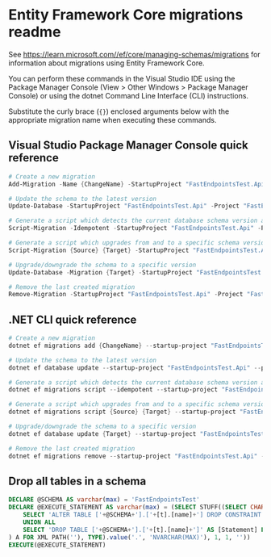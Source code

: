 # Entity Framework Core migrations readme

See <https://learn.microsoft.com//ef/core/managing-schemas/migrations> for information about migrations using Entity Framework Core.

You can perform these commands in the Visual Studio IDE using the Package Manager Console (View > Other Windows > Package Manager Console) or using the dotnet Command Line Interface (CLI) instructions.

Substitute the curly brace (`{}`) enclosed arguments below with the appropriate migration name when executing these commands.

## Visual Studio Package Manager Console quick reference

```powershell
# Create a new migration
Add-Migration -Name {ChangeName} -StartupProject "FastEndpointsTest.Api" -Project "FastEndpointsTest.Infrastructure"

# Update the schema to the latest version
Update-Database -StartupProject "FastEndpointsTest.Api" -Project "FastEndpointsTest.Infrastructure"

# Generate a script which detects the current database schema version and updates it to the latest
Script-Migration -Idempotent -StartupProject "FastEndpointsTest.Api" -Project "FastEndpointsTest.Infrastructure"

# Generate a script which upgrades from and to a specific schema version
Script-Migration {Source} {Target} -StartupProject "FastEndpointsTest.Api" -Project "FastEndpointsTest.Infrastructure"

# Upgrade/downgrade the schema to a specific version
Update-Database -Migration {Target} -StartupProject "FastEndpointsTest.Api" -Project "FastEndpointsTest.Infrastructure"

# Remove the last created migration
Remove-Migration -StartupProject "FastEndpointsTest.Api" -Project "FastEndpointsTest.Infrastructure"
```

## .NET CLI quick reference

```powershell
# Create a new migration
dotnet ef migrations add {ChangeName} --startup-project "FastEndpointsTest.Api" --project "FastEndpointsTest.Infrastructure"

# Update the schema to the latest version
dotnet ef database update --startup-project "FastEndpointsTest.Api" --project "FastEndpointsTest.Infrastructure"

# Generate a script which detects the current database schema version and updates it to the latest
dotnet ef migrations script --idempotent --startup-project "FastEndpointsTest.Api" --project "FastEndpointsTest.Infrastructure"

# Generate a script which upgrades from and to a specific schema version
dotnet ef migrations script {Source} {Target} --startup-project "FastEndpointsTest.Api" --project "FastEndpointsTest.Infrastructure"

# Upgrade/downgrade the schema to a specific version
dotnet ef database update {Target} --startup-project "FastEndpointsTest.Api" --project "FastEndpointsTest.Infrastructure"

# Remove the last created migration
dotnet ef migrations remove --startup-project "FastEndpointsTest.Api" --project "FastEndpointsTest.Infrastructure"
```

## Drop all tables in a schema

```sql
DECLARE @SCHEMA AS varchar(max) = 'FastEndpointsTest'
DECLARE @EXECUTE_STATEMENT AS varchar(max) = (SELECT STUFF((SELECT CHAR(13) + CHAR(10) + [Statement] FROM (
    SELECT 'ALTER TABLE ['+@SCHEMA+'].['+[t].[name]+'] DROP CONSTRAINT ['+[fk].[name]+']' AS [Statement] FROM [sys].[foreign_keys] AS [fk] INNER JOIN [sys].[tables] AS [t] ON [t].[object_id] = [fk].[parent_object_id] INNER JOIN [sys].[schemas] AS [s] ON [s].[schema_id] = [t].[schema_id] WHERE [s].[name] = @SCHEMA
    UNION ALL
    SELECT 'DROP TABLE ['+@SCHEMA+'].['+[t].[name]+']' AS [Statement] FROM [sys].[tables] AS [t] INNER JOIN [sys].[schemas] AS [s] ON [s].[schema_id] = [t].[schema_id] WHERE [s].[name] = @SCHEMA
) A FOR XML PATH(''), TYPE).value('.', 'NVARCHAR(MAX)'), 1, 1, ''))
EXECUTE(@EXECUTE_STATEMENT)
```
